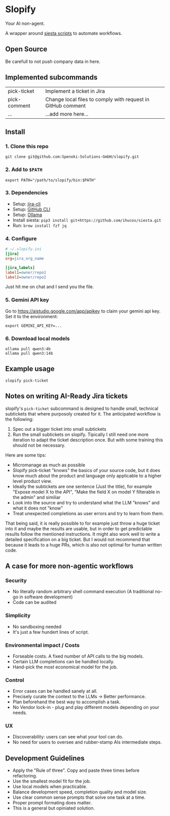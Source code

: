 # Slopify

Your AI non-agent.

A wrapper around [siesta scripts](https://github.com/ihucos/siesta) to automate workflows.

## Open Source
Be carefull to not push company data in here.

## Implemented subcommands

| | |
| -------- | ------- |
| pick-ticket  | Implement a ticket in Jira    |
| pick-comment | Change local files to comply with request in GitHub comment     |
| ...    | ...add more here...    |

## Install
### 1. Clone this repo
```
git clone git@github.com:Spenoki-Solutions-GmbH/slopify.git
```

### 2. Add to `$PATH`
```
export PATH="/path/to/slopify/bin:$PATH"
```
### 3. Dependencies
* Setup: [jira-cli](https://github.com/ankitpokhrel/jira-cli)
* Setup: [GitHub CLI](https://cli.github.com/)
* Setup: [Ollama](https://ollama.com/download)
* Install siesta: `pip3 install git+https://github.com/ihucos/siesta.git`
* Run: `brew install fzf jq`

### 4. Configure
```ini
# ~/.slopify.ini
[jira]
org=jira_org_name

[jira_labels]
label1=owner/repo1
label2=owner/repo2
```
Just hit me on chat and I send you the file.

### 5. Gemini API key
Go to https://aistudio.google.com/app/apikey to claim your gemini api key.
Set it to the environment:
```
export GEMINI_API_KEY=...
```
### 6. Download local models
```
ollama pull qwen3:4b
ollama pull qwen3:14b
```


## Example usage
```
slopify pick-ticket
```

## Notes on writing AI-Ready Jira tickets
slopify's `pick-ticket` subcommand is designed to handle small, technical subtickets that where purposoly created for it. The anticipated workflow is the following:
1. Spec out a bigger ticket into small subtickets
2. Run the small subtickets on slopify. Tipically I still need one more iteration to adapt the ticket description once. But with some training this should not be necessary.

Here are some tips:
  - Micromanage as much as possible
  - Slopify pick-ticket "knows" the basics of your source code, but it does know much about the product and language only applicable to a higher level product view.
  - Ideally the subtickets are one sentence (Just the title), for example "Expose model X to the API", "Make the field X on model Y filterable in the admin" and similiar
  - Look into the source and try to understand what the LLM "knows" and what it does not "know"
  - Treat unexpected completions as user errors and try to learn from them.

 That being said, it is really possible to for example just throw a huge ticket into it and maybe the results are usable, but in order to get predictable results follow the mentioned instructions.
 It might also work well to write a detailed specification on a big ticket. But I would not recommend that because it leads to a huge PRs, which is also not optimal for human written code.


## A case for more non-agentic workflows

### Security
* No literally random arbitrary shell command execution (A traditional no-go in software development)
* Code can be audited


### Simplicity
* No sandboxing needed
* It's just a few hundert lines of script.
  
### Environmental impact / Costs
* Forseable costs. A fixed number of API calls to the big models.
* Certain LLM completions can be handled locally.
* Hand-pick the most economical model for the job.

### Control
* Error cases can be handled sanely at all.
* Precisely curate the context to the LLMs -> Better performance.
* Plan beforehand the best way to accomplish a task.
* No Vendor lock-in - plug and play different models depending on your needs.

### UX
* Discoverability: users can see what your tool can do.
* No need for users to oversee and rubber-stamp AIs intermediate steps.


## Development Guidelines
* Apply the "Rule of three". Copy and paste three times before refactoring.
* Use the smallest model fit for the job.
* Use local models when practicable.
* Balance development speed, completion quality and model size.
* Use clear common sense prompts that solve one task at a time.
* Proper prompt formating does matter.
* This is a general but opiniated solution.

